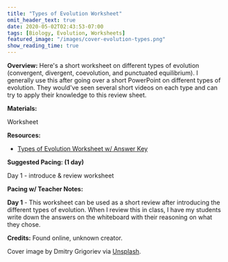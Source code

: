 ```yaml
---
title: "Types of Evolution Worksheet"
omit_header_text: true
date: 2020-05-02T02:43:53-07:00
tags: [Biology, Evolution, Worksheets]
featured_image: "/images/cover-evolution-types.png"
show_reading_time: true
---
```


**Overview:** Here's a short worksheet on different types of evolution (convergent, divergent, coevolution, and punctuated equilibrium). I generally use this after going over a short PowerPoint on different types of evolution. They would've seen several short videos on each type and can try to apply their knowledge to this review sheet.

**Materials:**

Worksheet

**Resources:**

- [Types of Evolution Worksheet w/ Answer Key](/downloads/types-of-evolution-worksheet.docx)

**Suggested Pacing: (1 day)**

Day 1 - introduce & review worksheet

**Pacing w/ Teacher Notes:**

**Day 1** - This worksheet can be used as a short review after introducing the different types of evolution. When I review this in class, I have my students write down the answers on the whiteboard with their reasoning on what they chose.

**Credits:** Found online, unknown creator.

Cover image by Dmitry Grigoriev via [Unsplash](https://unsplash.com/photos/yxXpjF-RrnA).
